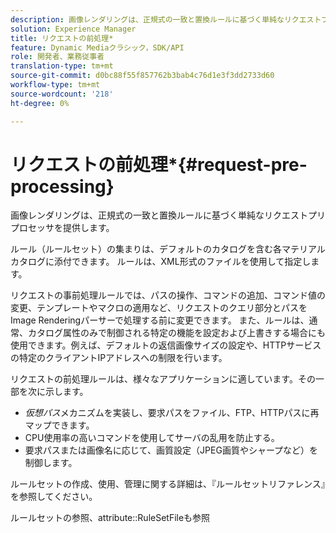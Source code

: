 ```yaml
---
description: 画像レンダリングは、正規式の一致と置換ルールに基づく単純なリクエストプリプロセッサを提供します。
solution: Experience Manager
title: リクエストの前処理*
feature: Dynamic Mediaクラシック，SDK/API
role: 開発者、業務従事者
translation-type: tm+mt
source-git-commit: d0bc88f55f857762b3bab4c76d1e3f3dd2733d60
workflow-type: tm+mt
source-wordcount: '218'
ht-degree: 0%

---
```



# リクエストの前処理*{#request-pre-processing}

画像レンダリングは、正規式の一致と置換ルールに基づく単純なリクエストプリプロセッサを提供します。

ルール（ルールセット）の集まりは、デフォルトのカタログを含む各マテリアルカタログに添付できます。 ルールは、XML形式のファイルを使用して指定します。

リクエストの事前処理ルールでは、パスの操作、コマンドの追加、コマンド値の変更、テンプレートやマクロの適用など、リクエストのクエリ部分とパスをImage Renderingパーサーで処理する前に変更できます。 また、ルールは、通常、カタログ属性のみで制御される特定の機能を設定および上書きする場合にも使用できます。例えば、デフォルトの返信画像サイズの設定や、HTTPサービスの特定のクライアントIPアドレスへの制限を行います。

リクエストの前処理ルールは、様々なアプリケーションに適しています。その一部を次に示します。

* *仮想パス*&#x200B;メカニズムを実装し、要求パスをファイル、FTP、HTTPパスに再マップできます。
* CPU使用率の高いコマンドを使用してサーバの乱用を防止する。
* 要求パスまたは画像名に応じて、画質設定（JPEG画質やシャープなど）を制御します。

ルールセットの作成、使用、管理に関する詳細は、『ルールセットリファレンス』を参照してください。

ルールセットの参照、attribute::RuleSetFileも参照
